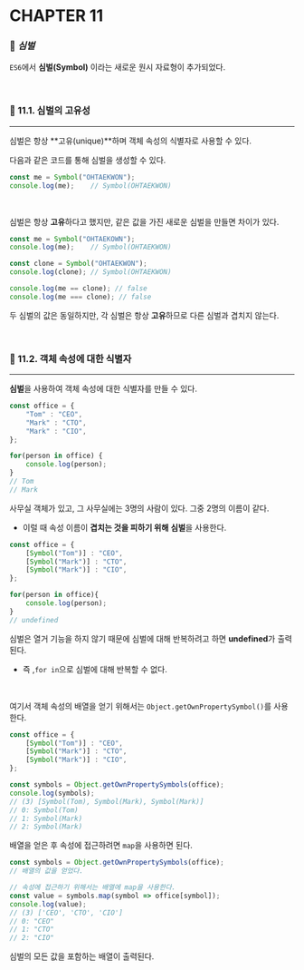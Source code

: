 #  CHAPTER 11

###  :pencil: ***심벌***

`ES6`에서 **심벌(Symbol)** 이라는 새로운 원시 자료형이 추가되었다.

<br>

### :page_facing_up: 11.1. 심벌의 고유성

---

심벌은 항상 **고유(unique)**하며 객체 속성의 식별자로 사용할 수 있다.

다음과 같은 코드를 통해 심벌을 생성할 수 있다.

```javascript
const me = Symbol("OHTAEKWON");
console.log(me);	// Symbol(OHTAEKWON)
```

<br>

심벌은 항상 **고유**하다고 했지만, 같은 값을 가진 새로운 심벌을 만들면 차이가 있다.

```javascript
const me = Symbol("OHTAEKOWN");
console.log(me);	// Symbol(OHTAEKWON)

const clone = Symbol("OHTAEKWON");
console.log(clone);	// Symbol(OHTAEKWON)

console.log(me == clone); // false
console.log(me === clone); // false
```

두 심벌의 값은 동일하지만, 각 심벌은 항상 **고유**하므로 다른 심벌과 겹치지 않는다.
<br>

<br>

### :page_facing_up: 11.2. 객체 속성에 대한 식별자

---

**심벌**을 사용하여 객체 속성에 대한 식별자를 만들 수 있다.

```javascript
const office = {
    "Tom" : "CEO",
    "Mark" : "CTO",
    "Mark" : "CIO",
};

for(person in office) {
    console.log(person);
}
// Tom
// Mark
```

사무실 객체가 있고, 그 사무실에는 3명의 사람이 있다. 그중 2명의 이름이 같다. 

- 이럴 때 속성 이름이 **겹치는 것을 피하기 위해** **심벌**을 사용한다.

```javascript
const office = {
    [Symbol("Tom")] : "CEO",
    [Symbol("Mark")] : "CTO",
    [Symbol("Mark")] : "CIO",
};

for(person in office){
    console.log(person);
}
// undefined
```

심벌은 열거 기능을 하지 않기 때문에 심벌에 대해 반복하려고 하면 **undefined**가 출력된다.

- 즉 ,`for in`으로 심벌에 대해 반복할 수 없다.

<br>

여기서 객체 속성의 배열을 얻기 위해서는 `Object.getOwnPropertySymbol()`를 사용한다.

```javascript
const office = {
    [Symbol("Tom")] : "CEO",
    [Symbol("Mark")] : "CTO",
    [Symbol("Mark")] : "CIO",
};

const symbols = Object.getOwnPropertySymbols(office);
console.log(symbols);
// (3) [Symbol(Tom), Symbol(Mark), Symbol(Mark)]
// 0: Symbol(Tom)
// 1: Symbol(Mark)
// 2: Symbol(Mark)
```

배열을 얻은 후 속성에 접근하려면 `map`을 사용하면 된다.

```javascript
const symbols = Object.getOwnPropertySymbols(office);
// 배열의 값을 얻었다.

// 속성에 접근하기 위해서는 배열에 map을 사용한다.
const value = symbols.map(symbol => office[symbol]);
console.log(value);
// (3) ['CEO', 'CTO', 'CIO']
// 0: "CEO"
// 1: "CTO"
// 2: "CIO"
```

심벌의 모든 값을 포함하는 배열이 출력된다.
